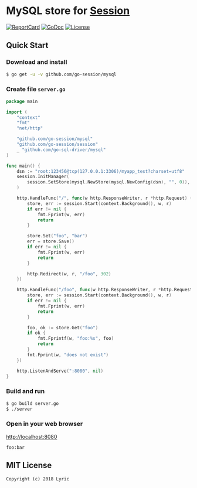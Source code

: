 # MySQL store for [Session](https://github.com/go-session/session)

[![ReportCard][reportcard-image]][reportcard-url] [![GoDoc][godoc-image]][godoc-url] [![License][license-image]][license-url]

## Quick Start

### Download and install

```bash
$ go get -u -v github.com/go-session/mysql
```

### Create file `server.go`

```go
package main

import (
	"context"
	"fmt"
	"net/http"

	"github.com/go-session/mysql"
	"github.com/go-session/session"
	_ "github.com/go-sql-driver/mysql"
)

func main() {
	dsn := "root:123456@tcp(127.0.0.1:3306)/myapp_test?charset=utf8"
	session.InitManager(
		session.SetStore(mysql.NewStore(mysql.NewConfig(dsn), "", 0)),
	)

	http.HandleFunc("/", func(w http.ResponseWriter, r *http.Request) {
		store, err := session.Start(context.Background(), w, r)
		if err != nil {
			fmt.Fprint(w, err)
			return
		}

		store.Set("foo", "bar")
		err = store.Save()
		if err != nil {
			fmt.Fprint(w, err)
			return
		}

		http.Redirect(w, r, "/foo", 302)
	})

	http.HandleFunc("/foo", func(w http.ResponseWriter, r *http.Request) {
		store, err := session.Start(context.Background(), w, r)
		if err != nil {
			fmt.Fprint(w, err)
			return
		}

		foo, ok := store.Get("foo")
		if ok {
			fmt.Fprintf(w, "foo:%s", foo)
			return
		}
		fmt.Fprint(w, "does not exist")
	})

	http.ListenAndServe(":8080", nil)
}

```

### Build and run

```bash
$ go build server.go
$ ./server
```

### Open in your web browser

<http://localhost:8080>

    foo:bar

## MIT License

    Copyright (c) 2018 Lyric

[reportcard-url]: https://goreportcard.com/report/github.com/go-session/mongo
[reportcard-image]: https://goreportcard.com/badge/github.com/go-session/mongo
[godoc-url]: https://godoc.org/github.com/go-session/mongo
[godoc-image]: https://godoc.org/github.com/go-session/mongo?status.svg
[license-url]: http://opensource.org/licenses/MIT
[license-image]: https://img.shields.io/npm/l/express.svg
